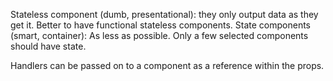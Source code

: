 Stateless component (dumb, presentational):
they only output data as they get it. Better to have functional stateless components.
State components (smart, container):
As less as possible. Only a few selected components should have state. 

Handlers can be passed on to a component as a reference within the props.